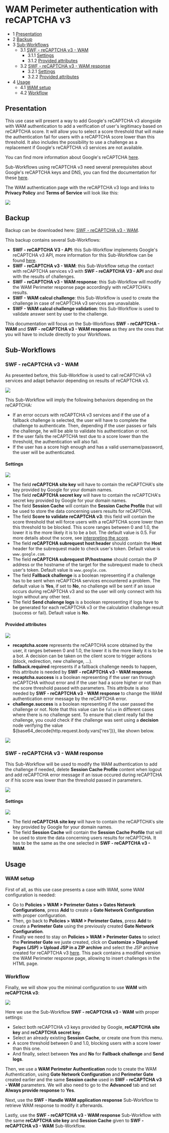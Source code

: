 WAM Perimeter authentication with reCAPTCHA v3
==============================================

* 1 [Presentation](#presentation)
* 2 [Backup](#backup)
* 3 [Sub-Workflows](#sub-workflows)
	* 3.1 [SWF - reCAPTCHA v3 - WAM](#swf-recaptcha-v3-wam)
		* 3.1.1 [Settings](#settings)
		* 3.1.2 [Provided attributes](#provided-attributes)
	* 3.2 [SWF - reCAPTCHA v3 - WAM response](#swf-recaptcha-v3-wam-response)
		* 3.2.1 [Settings](#settings)
		* 3.2.2 [Provided attributes](#provided-attributes)
* 4 [Usage](#usage)
	* 4.1 [WAM setup](#wam-setup)
	* 4.2 [Workflow](#workflow)

Presentation
------------

This use case will present a way to add Google's reCAPTCHA v3 alongside with WAM authentication to add a verification of user's legitimacy based on reCAPTCHA score. It will allow you to select a score threshold that will make the authentication fail for users with a reCAPTCHA score lower than this threshold. It also includes the possibility to use a challenge as a replacement if Google's reCAPTCHA v3 services are not available.

You can find more information about Google's reCAPTCHA [here](https://www.google.com/recaptcha/about/).

Sub-Workflows using reCAPTCHA v3 need several prerequisites about Google's reCAPTCHA keys and DNS, you can find the documentation for these [here](../reCAPTCHA%20v3/README.md#prerequisites).

The WAM authentication page with the reCAPTCHA v3 logo and links to **Privacy Policy** and **Terms of Service** will look like this: 

![](./attachments/wam_auth_page.png)

Backup
------

Backup can be downloaded here: [SWF - reCAPTCHA v3 - WAM](./backup/SWF%20-%20reCAPTCHA%20v3%20-%20WAM.backup).

This backup contains several Sub-Workflows:
* **SWF - reCAPTCHA V3 - API**: this Sub-Workflow implements Google's reCAPTCHA v3 API, more information for this Sub-Workflow can be found [here](../reCAPTCHA%20v3/README.md#swf-recaptcha-v3-api).
* **SWF - reCAPTCHA v3 - WAM**: this Sub-Workflow setup the contact with reCAPTCHA services v3 with **SWF - reCAPTCHA V3 - API** and deal with the results of challenges.
* **SWF - reCAPTCHA v3 - WAM response**: this Sub-Workflow will modify the WAM Perimeter response page accordingly with reCAPTCHA's results.
* **SWF - WAM calcul challenge**: this Sub-Workflow is used to create the challenge in case of reCAPTCHA v3 services are unavailable.
* **SWF - WAM calcul challenge validation**: this Sub-Workflow is used to validate answer sent by user to the challenge.

This documentation will focus on the Sub-Workflows **SWF - reCAPTCHA - WAM** and **SWF - reCAPTCHA v3 - WAM response** as they are the ones that you will have to include directly to your Workflows.

Sub-Workflows
-------------

### SWF - reCAPTCHA v3 - WAM

As presented before, this Sub-Workflow is used to call reCAPTCHA v3 services and adapt behavior depending on results of reCAPTCHA v3.

![](./attachments/recaptcha_wam_swf.png)

This Sub-Workflow will imply the following behaviors depending on the reCAPTCHA:

* If an error occurs with reCAPTCHA v3 services and if the use of a fallback challenge is selected, the user will have to complete the challenge to authenticate. Then, depending if the user passes or fails the challenge, he will be able to validate his authentication or not.
* If the user fails the reCAPTCHA test due to a score lower than the threshold, the authentication will also fail.
* If the user has a score high enough and has a valid username/password, the user will be authenticated.

#### Settings

![](./attachments/recaptcha_wam_settings.png)

* The field **reCAPTCHA site key** will have to contain the reCAPTCHA's site key provided by Google for your domain names.
* The field **reCAPTCHA secret key** will have to contain the reCAPTCHA's secret key provided by Google for your domain names.
* The field **Session Cache** will contain the **Session Cache Profile** that will be used to store the data concerning users results for reCAPTCHA.
* The field **Score to validate reCAPTCHA v3**: this field will contain the score threshold that will force users with a reCAPTCHA score lower than this threshold to be blocked. This score ranges between 0 and 1.0, the lower it is the more likely it is to be a bot. The default value is 0.5. For more details about the score, see [interpreting the score](https://developers.google.com/recaptcha/docs/v3#interpreting_the_score).
* The field **reCAPTCHA subrequest host header** should contain the **Host** header for the subrequest made to check user's token. Default value is `www.google.com`.
* The field **reCAPTCHA subrequest IP/hostname** should contain the IP address or the hostname of the target for the subrequest made to check user's token. Default value is `www.google.com`.
* The field **Fallback challenge** is a boolean representing if a challenge has to be sent when reCAPTCHA services encountered a problem. The default value is **Yes**, if set to **No**, no challenge will be sent if an issue occurs during reCAPTCHA v3 and so the user will only connect with his login without any other test.
* The field **Send chalenge logs** is a boolean representing if logs have to be generated for each reCAPTCHA v3 or the calculation challenge result (success or fail). Default value is **No**.

#### Provided attributes

![](./attachments/recaptcha_wam_provided_attributes.png)

* **recaptcha.score** represents the reCAPTCHA score obtained by the user, it ranges between 0 and 1.0, the lower it is the more likely it is to be a bot. A decision can be taken on the client score to trigger actions (block, redirection, new challenge, ...).
* **fallback.required** represents if a fallback challenge needs to happen, this attribute is needed by **SWF - reCAPTCHA v3 - WAM response**.
* **recaptcha.success** is a boolean representing if the user ran through reCAPTCHA without error and if the user had a score higher or not than the score threshold passed with parameters. This attribute is also needed by **SWF - reCAPTCHA v3 - WAM response** to change the WAM authentication error message by the reCAPTCHA error.
* **challenge.success** is a boolean representing if the user passed the challenge or not. Note that this value can be `false` in different cases where there is no challenge sent. To ensure that client really fail the challenge, you could check if the challenge was sent using a **decision** node verifying the value ${base64_decode(http.request.body.vars['res'])}, like shown below.

![](./attachments/decision.png)

### SWF - reCAPTCHA v3 - WAM response

This Sub-Workflow will be used to modify the WAM authentication to add the challenge if needed, delete **Session Cache Profile** content when logout and add reCAPTCHA error message if an issue occured during reCAPTCHA or if his score was lower than the threshold passed in parameters.

![](./attachments/recaptcha_wam_response_swf.png)

#### Settings

![](./attachments/recaptcha_wam_response_settings.png)

* The field **reCAPTCHA site key** will have to contain the reCAPTCHA's site key provided by Google for your domain names. 
* The field **Session Cache** will contain the **Session Cache Profile** that will be used to store the data concerning users results for reCAPTCHA. It has to be the same as the one selected in **SWF - reCAPTCHA v3 - WAM**.

Usage
-----

### WAM setup

First of all, as this use case presents a case with WAM, some WAM configuration is needed:

* Go to **Policies > WAM > Perimeter Gates > Gates Network Configurations**, press **Add** to create a **Gate Network Configuration** with proper configuration.
* Then, go back to **Policies > WAM > Perimeter Gates**, press **Add** to create a **Perimeter Gate** using the previously created **Gate Network Configuration**.
* Finally we need to stay on **Policies > WAM > Perimeter Gates** to select the **Perimeter Gate** we juste created, click on **Customize > Displayed Pages (JSP) > Upload JSP in a ZIP archive** and select the JSP archive created for reCAPTCHA v3 [here](./backup/reCAPTCHA%20v3%20JSP.zip). This pack contains a modified version the WAM Perimeter response page, allowing to insert challenges in the HTML page.

### Workflow

Finally, we will show you the minimal configuration to use **WAM** with **reCAPTCHA v3**:

![](./attachments/workflow_example.png)

Here we use the Sub-Workflow **SWF - reCAPTCHA v3 - WAM** with proper settings:
* Select both reCAPTCHA v3 keys provided by Google, **reCAPTCHA site key** and **reCAPTCHA secret key**.
* Select an already existing **Session Cache**, or create one from this menu.
* A score threshold between 0 and 1.0, blocking users with a score lower than this one.
* And finally, select between **Yes** and **No** for **Fallback challenge** and **Send logs**.

Then, we use a **WAM Perimeter Authentication** node to create the WAM Authentication, using **Gate Network Configuration** and **Perimeter Gate** created earlier and the same **Session cache** used in **SWF - reCAPTCHA v3 - WAM** parameters. We will also need to go to the **Advanced** tab and set **Always provide response** to **Yes**.

Next, use the **SWF - Handle WAM application response** Sub-Workflow to retrieve WAM response to modify it afterwards.

Lastly, use the **SWF - reCAPTCHA v3 - WAM response** Sub-Workflow with the same **reCAPTCHA site key** and **Session Cache** given to **SWF - reCAPTCHA v3 - WAM** Sub-Workflow.
